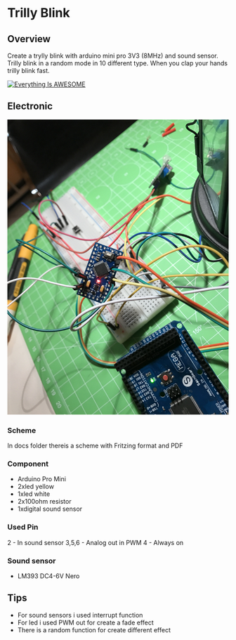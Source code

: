# Trilly Blink 

## Overview 
Create a trylly blink with arduino mini pro 3V3 (8MHz) and sound sensor.
Trilly blink in a random mode in 10 different type.
When you clap your hands trilly blink fast.

[![Everything Is AWESOME](https://img.youtube.com/vi/ctat5pEXB5U/0.jpg)](https://www.youtube.com/watch?v=ctat5pEXB5U "Everything Is AWESOME")

## Electronic

![electronic](https://github.com/pasalino/trylli-blink/blob/master/docs/es2.jpg)


### Scheme

In docs folder thereis a scheme with Fritzing format and PDF

### Component
* Arduino Pro Mini
* 2xled yellow
* 1xled white
* 2x100ohm resistor
* 1xdigital sound sensor

### Used Pin 
2     - In sound sensor
3,5,6 - Analog out in PWM
4     - Always on 

### Sound sensor
* LM393  DC4-6V Nero

## Tips

* For sound sensors i used interrupt function 
* For led i used PWM out for create a fade effect
* There is a random function for create different effect
